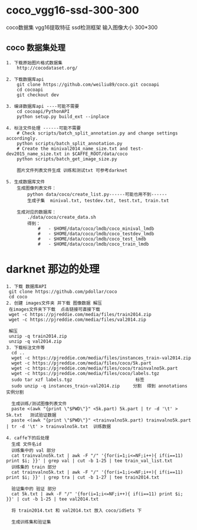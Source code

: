 # coco_vgg16-ssd-300-300
  coco数据集 vgg16提取特征 ssd检测框架 输入图像大小 300*300
 
## coco 数据集处理 

    1. 下载原始图片格式数据集 
        http://cocodataset.org/

    2. 下载数据库api
        git clone https://github.com/weiliu89/coco.git cocoapi
        cd cocoapi
        git checkout dev
        
    3. 编译数据库api ----可能不需要
        cd cocoapi/PythonAPI
        python setup.py build_ext --inplace
        
    4. 标注文件处理 ------可能不需要
        # Check scripts/batch_split_annotation.py and change settings accordingly.
        python scripts/batch_split_annotation.py
        # Create the minival2014_name_size.txt and test-dev2015_name_size.txt in $CAFFE_ROOT/data/coco
        python scripts/batch_get_image_size.py
        
        图片文件列表文件生成 训练和测试txt 可参考darknet
        
    5. 生成数据库文件
        生成图像列表文件：
            python data/coco/create_list.py------可能也用不到------ 
            生成子集  minival.txt, testdev.txt, test.txt, train.txt
            
        生成对应的数据库：
            ./data/coco/create_data.sh
            得到：
                #   - $HOME/data/coco/lmdb/coco_minival_lmdb
                #   - $HOME/data/coco/lmdb/coco_testdev_lmdb
                #   - $HOME/data/coco/lmdb/coco_test_lmdb
                #   - $HOME/data/coco/lmdb/coco_train_lmdb
# darknet 那边的处理
    1. 下载 数据库API
     git clone https://github.com/pdollar/coco
     cd coco
    2. 创建 images文件夹 并下载 图像数据 解压
     在images文件夹下下载  点击链接可直接下载
     wget -c https://pjreddie.com/media/files/train2014.zip
     wget -c https://pjreddie.com/media/files/val2014.zip

     解压
     unzip -q train2014.zip
     unzip -q val2014.zip
    3. 下载标注文件等
      cd ..
      wget -c https://pjreddie.com/media/files/instances_train-val2014.zip
      wget -c https://pjreddie.com/media/files/coco/5k.part
      wget -c https://pjreddie.com/media/files/coco/trainvalno5k.part
      wget -c https://pjreddie.com/media/files/coco/labels.tgz
      sudo tar xzf labels.tgz                        标签
      sudo unzip -q instances_train-val2014.zip     分割  得到 annotations  实例分割

      生成训练/测试图像列表文件
      paste <(awk "{print \"$PWD\"}" <5k.part) 5k.part | tr -d '\t' > 5k.txt   测试验证数据
      paste <(awk "{print \"$PWD\"}" <trainvalno5k.part) trainvalno5k.part | tr -d '\t' > trainvalno5k.txt  训练数据
      
    4. caffe下的后处理
      生成 文件名id
      训练集中的 val 部分
      cat trainvalno5k.txt | awk -F "/" '{for(i=1;i<=NF;i++){ if(i==11) print $i; }}' | grep val | cut -b 1-25 | tee train_val_list.txt
      训练集的 train 部分
      cat trainvalno5k.txt | awk -F "/" '{for(i=1;i<=NF;i++){ if(i==11) print $i; }}' | grep tra | cut -b 1-27 | tee train2014.txt
      
      验证集中的 验证 部分
      cat 5k.txt | awk -F "/" '{for(i=1;i<=NF;i++){ if(i==11) print $i; }}' | cut -b 1-25 | tee val2014.txt
      
      将 train2014.txt 和 val2014.txt 放入 coco/idSets 下
      
      生成训练集和验证集 
      
      

